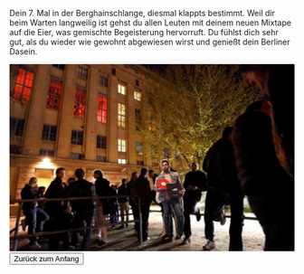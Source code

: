 Dein 7. Mal in der Berghainschlange, diesmal klappts bestimmt. Weil dir beim Warten langweilig ist gehst du allen Leuten mit deinem neuen Mixtape auf die Eier, was gemischte Begeisterung hervorruft. Du fühlst dich sehr gut, als du wieder wie gewohnt abgewiesen wirst und genießt dein Berliner Dasein.

<img src="img/berghain.jpg">

<a href="/behnam.github.io/">
<button>Zurück zum Anfang</button>
</a>